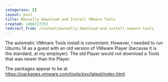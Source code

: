 ```yaml
---
categories: []
layout: post
title: Manually Download and Install VMware Tools
created: 1406727253
redirect_from: /content/manually-download-and-install-vmware-tools
---
```

The automatic VMmare Tools install is convenient.  However, I needed to run Ubuntu 14 as a guest with an old version of VMware Player (because it is the standard, at my employer).  The old Player would not download a Tools that was newer than the Player.

The packages appear to be at https://packages.vmware.com/tools/esx/latest/index.html
